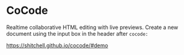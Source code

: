 # CoCode

Realtime collaborative HTML editing with live previews. Create a new document using the input box in the header after `cocode:`

https://shitchell.github.io/cocode/#demo
